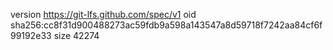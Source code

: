 version https://git-lfs.github.com/spec/v1
oid sha256:cc8f31d900488273ac59fdb9a598a143547a8d59718f7242aa84cf6f99192e33
size 42274

